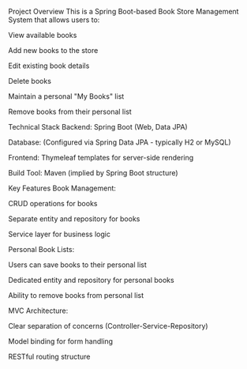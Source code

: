 Project Overview
This is a Spring Boot-based Book Store Management System that allows users to:

View available books

Add new books to the store

Edit existing book details

Delete books

Maintain a personal "My Books" list

Remove books from their personal list

Technical Stack
Backend: Spring Boot (Web, Data JPA)

Database: (Configured via Spring Data JPA - typically H2 or MySQL)

Frontend: Thymeleaf templates for server-side rendering

Build Tool: Maven (implied by Spring Boot structure)

Key Features
Book Management:

CRUD operations for books

Separate entity and repository for books

Service layer for business logic

Personal Book Lists:

Users can save books to their personal list

Dedicated entity and repository for personal books

Ability to remove books from personal list

MVC Architecture:

Clear separation of concerns (Controller-Service-Repository)

Model binding for form handling

RESTful routing structure

